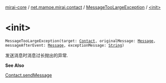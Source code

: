 [mirai-core](../../index.md) / [net.mamoe.mirai.contact](../index.md) / [MessageTooLargeException](index.md) / [&lt;init&gt;](./-init-.md)

# &lt;init&gt;

`MessageTooLargeException(target: `[`Contact`](../-contact/index.md)`, originalMessage: `[`Message`](../../net.mamoe.mirai.message.data/-message/index.md)`, messageAfterEvent: `[`Message`](../../net.mamoe.mirai.message.data/-message/index.md)`, exceptionMessage: `[`String`](https://kotlinlang.org/api/latest/jvm/stdlib/kotlin/-string/index.html)`)`

发送消息时消息过长抛出的异常.

**See Also**

[Contact.sendMessage](../-contact/send-message.md)

